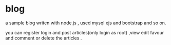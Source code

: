 # blog
  a sample blog writen with node.js , used mysql  ejs and bootstrap and so on.

  you can register  login  and post articles(only login as root) ,view  edit favour and  comment or delete the articles .

